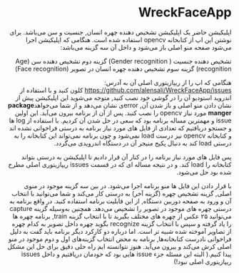 <div dir="rtl">

# WreckFaceApp

اپلیکیشن حاضر یک اپلیکیشن تشخیص دهنده چهره انسان, جنسیت و سن می‌باشد. برای نوشتن این اپ از کتابخانه opencv استفاده شده است. هنگامی که اپلیکیشن اجرا می‌شود صفحه منو اصلی باز می‌شود و داخل آن سه گزینه می‌باشد:

تشخیص دهنده جنسیت ( Gender recognition)
گزینه دوم تشخیص دهنده سن (Age recognition)
گزینه سوم تشخیص دهنده چهره انسان در تصویر (Face recognition)

هنگامی که اپ را از ریپازیتوری اصلی آن به آدرس: 
https://github.com/alensali/WreckFaceApp/issues 
کلون کنید و با استفاده از اندروید استودیو آن را در گوشی خود نصب کنید, متوجه می‌شوید این اپلیکیشن پیش از نشان دادن منو اصلی و باز شدن آن, errorی نشان می‌دهد و از شما می‌خواهد**package manger** مورد نیاز opencv را نصب کنید. پس از آن از برنامه بیرون می‌آید. این اولین issue و مهمترین مساله برنامه بود که سعی در حل شدن آن کردیم. با استفاده از log ها و جستجو دریافتیم که تعدادی از فایل های مورد نیاز برنامه به درستی فراخوانی نشده اند و کتابخانه opencv نیز درست load نمی‌شود و چون برنامه نمی‌تواند این کتابخانه را به درستی load کند به دنبال پکیج منیجر آن در دستگاه اندرویدی می‌گردد. 

پس فایل های مورد نیاز برنامه را در کنار آن قرار دادیم تا اپلیکیشن به درستی بتواند کتابخانه را load کند. و در نتیجه مساله ای که در قسمت issues ریپازیتوری اصلی مطرح شده بود حل می‌شود.

با قرار دادن این فایل ها منو برنامه اجرا می‌شود. در بین سه گزینه موجود در منوی اصلی, گزینه تشخیص چهره (گزینه آخر) به درستی کار می‌کند و شما می‌توانید با انتخاب آن و ورود به صفحه دوربین دستگاه, از این قابلیت برنامه استفاده کنید. در واقع برنامه به درستی چهره های موجود در تصویر را تشخیص می‌دهد.
همچنین به‌وسیله گزینه capture می‌توانید ۲۵ عکس از چهره های مختلف بگیرید تا با انتخاب گزینه train, برنامه چهره ها را یاد گرفته و سپس با انتخاب گزینه recognize بگوید چهره داخل تصویر به کدام چهره از تصاویر آموخته شده شبیه تر است.
اما درباره دو کارکرد دیگر برنامه باید گفت به دلیل فراخوانی نادرست کتابخانه‌ها, برنامه به محض انتخاب گزینه‌های اول و دوم موجود در منو اصلی کرش می‌کند و بیرون می‌آید. هنوز نتوانسته ایم راه حلی دقیق برای حل این مشکل پیدا کنیم.( البته این مسئله جزء issue هایی بود که خودمان دریافتیم و داخل issues ریپازیتوری اصلی نبود!)  
</div>